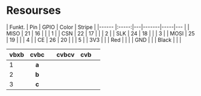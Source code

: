 # Resourses

| Funkt. | Pin | GPIO  | Color | Stripe |
|------  |:-----:|---|-------|-----|--- |
| MISO   | 21  | 16  |       |     |  1 |
| CSN    | 22  | 17  |       |     |  2 |
| SLK    | 24  | 18  |       |     |  3 |
| MOSI   | 25  | 19  |       |     |  4 |
| CE     | 26  | 20  |       |     |  5 |
| 3V3    |     |     |  Red  |     |    |
| GND    |     |     | Black |     |    |

| vbxb |  cvbc |   | cvbcv | cvb |   |
|------|:-----:|---|-------|-----|---|
| 1    | **a** |   |       |     |   |
| 2    | **b** |   |       |     |   |
| 3    | **c** |   |       |     |   |
